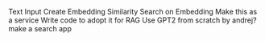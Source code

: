 Text Input
Create Embedding
Similarity Search on Embedding
Make this as a service 
Write code to adopt it for RAG
Use GPT2 from scratch by andrej?
make a search app 